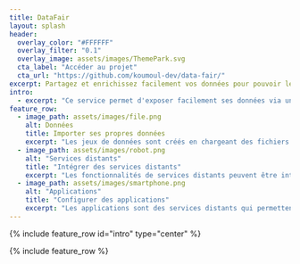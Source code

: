 ```yaml
---
title: DataFair
layout: splash
header:
  overlay_color: "#FFFFFF"
  overlay_filter: "0.1"
  overlay_image: assets/images/ThemePark.svg
  cta_label: "Accéder au projet"
  cta_url: "https://github.com/koumoul-dev/data-fair/"
excerpt: Partagez et enrichissez facilement vos données pour pouvoir les utiliser dans des applications dédiées.
intro:
  - excerpt: "Ce service permet d'exposer facilement ses données via une API web, **contractualisée et documentée**, ce qui permet de les rendre **Faciles à trouver**, **Accessibles**, **Interopérables** et **Réutilisables** (FAIR). Le partage des données peut se faire en mode privé ou public (opendata)."
feature_row:
  - image_path: assets/images/file.png
    alt: Données
    title: Importer ses propres données
    excerpt: "Les jeux de données sont créés en chargeant des fichiers. Ils sont stockés, analysés et un schéma de données est déduit. Les données sont ensuite indexées suivant ce schéma et peuvent être requêtées au travers d'une API Rest. Les champs du schéma peuvent être sémantisés, ce qui permet ensuite d'enrichir les données et de les réutiliser dans des applications dédiées."
  - image_path: assets/images/robot.png
    alt: "Services distants"
    title: "Intégrer des services distants"
    excerpt: "Les fonctionnalités de services distants peuvent être intégrées facilement. Le service stocke les informations d'accès et permet de réappliquer des permissions sur chaque fonctionnalité. On peut grâce à ce mécanisme enrichir facilement ses propres données avec d'autres données. Des non informaticiens peuvent utiliser facilement des APIs tierces avec leurs propres données."
  - image_path: assets/images/smartphone.png
    alt: "Applications"
    title: "Configurer des applications"
    excerpt: "Les applications sont des services distants qui permettent d'exploiter au maximum le potentiel des données. Grâce à la sémantisation, on peut déterminer les applications les plus appropriées aux données que l'on manipule. Il ne reste alors plus qu'à les configurer pour pouvoir les utiliser."
---
```

{% include feature_row id="intro" type="center" %}

{% include feature_row %}
